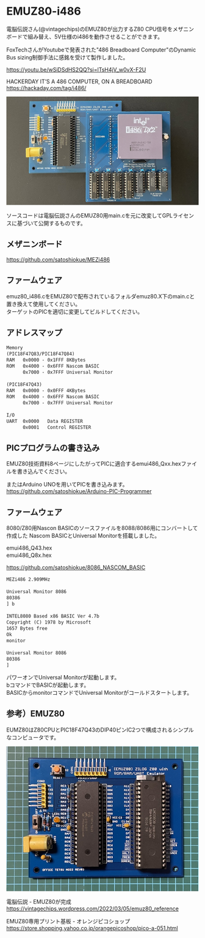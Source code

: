 # EMUZ80-i486

電脳伝説さん(@vintagechips)のEMUZ80が出力するZ80 CPU信号をメザニンボードで組み替え、5V仕様のi486を動作させることができます。  

FoxTechさんがYoutubeで発表された"486 Breadboard Computer"のDynamic Bus sizing制御手法に感銘を受けて製作しました。  

https://youtu.be/wSiDSdHS2QQ?si=lTsH4jV_w0vX-F2U

HACKERDAY
IT’S A 486 COMPUTER, ON A BREADBOARD  
https://hackaday.com/tag/i486/  

![MEZi486](https://github.com/satoshiokue/EMUZ80-i486/blob/main/MEZi486.jpg)
 
ソースコードは電脳伝説さんのEMUZ80用main.cを元に改変してGPLライセンスに基づいて公開するものです。

## メザニンボード
https://github.com/satoshiokue/MEZi486  

## ファームウェア
emuz80_i486.cをEMUZ80で配布されているフォルダemuz80.X下のmain.cと置き換えて使用してください。  
ターゲットのPICを適切に変更してビルドしてください。  

## アドレスマップ
```
Memory
(PIC18F47Q83/PIC18F47Q84)
RAM   0x0000 - 0x1FFF 8KBytes
ROM   0x4000 - 0x6FFF Nascom BASIC
      0x7000 - 0x7FFF Universal Monitor

(PIC18F47Q43)
RAM   0x0000 - 0x0FFF 4KBytes
ROM   0x4000 - 0x6FFF Nascom BASIC
      0x7000 - 0x7FFF Universal Monitor

I/O
UART  0x0000   Data REGISTER
      0x0001   Control REGISTER
```

## PICプログラムの書き込み
EMUZ80技術資料8ページにしたがってPICに適合するemui486_Qxx.hexファイルを書き込んでください。  

またはArduino UNOを用いてPICを書き込みます。  
https://github.com/satoshiokue/Arduino-PIC-Programmer

## ファームウェア
8080/Z80用Nascon BASICのソースファイルを8088/8086用にコンバートして作成した Nascom BASICとUniversal Monitorを搭載しました。  

emui486_Q43.hex  
emui486_Q8x.hex　　

https://github.com/satoshiokue/8086_NASCOM_BASIC  

```
MEZi486 2.909MHz

Universal Monitor 8086
80386
] b

INTEL8080 Based x86 BASIC Ver 4.7b
Copyright (C) 1978 by Microsoft
1657 Bytes free
Ok
monitor

Universal Monitor 8086
80386
] 
```

パワーオンでUniversal Monitorが起動します。  
bコマンドでBASICが起動します。  
BASICからmonitorコマンドでUniversal Monitorがコールドスタートします。  

## 参考）EMUZ80
EUMZ80はZ80CPUとPIC18F47Q43のDIP40ピンIC2つで構成されるシンプルなコンピュータです。

![EMUZ80](https://github.com/satoshiokue/EMUZ80-6502/blob/main/imgs/IMG_Z80.jpeg)

電脳伝説 - EMUZ80が完成  
https://vintagechips.wordpress.com/2022/03/05/emuz80_reference  

EMUZ80専用プリント基板 - オレンジピコショップ  
https://store.shopping.yahoo.co.jp/orangepicoshop/pico-a-051.html
